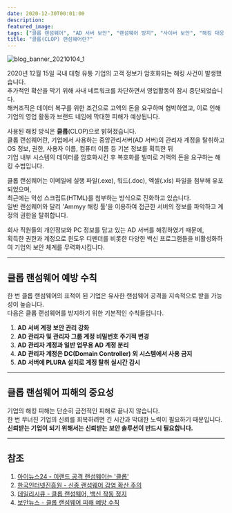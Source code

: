 ```yaml
---
date: 2020-12-30T00:01:00
description: 
featured_image: 
tags: ["클롭 랜섬웨어", "AD 서버 보안", "랜섬웨어 방지", "사이버 보안", "해킹 대응"]
title: "클롭(CLOP) 랜섬웨어란?"
---
```


![blog_banner_20210104_1](https://github.com/user-attachments/assets/0aae715c-e490-4577-96a7-0adac9ced2da)

2020년 12월 15일 국내 대형 유통 기업의 고객 정보가 암호화되는 해킹 사건이 발생했습니다.  
추가적인 확산을 막기 위해 사내 네트워크를 차단하면서 영업활동이 잠시 중단되었습니다.  
해커조직은 데이터 복구를 위한 조건으로 고액의 돈을 요구하며 협박하였고, 이로 인해 기업의 영업 활동과 브랜드 네임에 막대한 피해가 예상됩니다.

사용된 해킹 방식은 **클롭**(CLOP)으로 밝혀졌습니다.  
클롭 랜섬웨어란, 기업에서 사용하는 중앙관리서버(AD 서버)의 관리자 계정을 탈취하고  
OS 정보, 권한, 사용자 이름, 컴퓨터 이름 등 기본 정보를 획득한 뒤  
기업 내부 시스템의 데이터를 암호화시킨 후 복호화를 빌미로 거액의 돈을 요구하는 해킹 수법입니다.

클롭 랜섬웨어는 이메일에 실행 파일(.exe), 워드(.doc), 엑셀(.xls) 파일을 첨부해 유포되었으며,  
최근에는 악성 스크립트(HTML)를 첨부하는 방식으로 진화하고 있습니다.  
일반 랜섬웨어와 달리 'Ammyy 해킹 툴'을 이용하여 접근한 서버의 정보를 파악하고 계정의 권한을 탈취합니다.

회사 직원들의 개인정보와 PC 정보를 담고 있는 AD 서버를 해킹하였기 때문에,  
획득한 권한과 계정으로 윈도우 디펜더를 비롯한 다양한 백신 프로그램들을 비활성화하여 기업의 보안 체계를 무력화시킵니다.

---

## 클롭 랜섬웨어 예방 수칙

한 번 클롭 랜섬웨어의 표적이 된 기업은 유사한 랜섬웨어 공격을 지속적으로 받을 가능성이 높습니다.  
다음은 클롭 랜섬웨어를 방지하기 위한 기본적인 수칙들입니다.

1. **AD 서버 계정 보안 관리 강화**
2. **AD 관리자 및 관리자 그룹 계정 비밀번호 주기적 변경**
3. **AD 관리자 계정과 일반 업무용 AD 계정 분리**
4. **AD 관리자 계정은 DC(Domain Controller) 외 시스템에서 사용 금지**
5. **AD 서버에 PLURA 설치로 계정 탈취 실시간 감시**

---

## 클롭 랜섬웨어 피해의 중요성

기업의 해킹 피해는 단순히 금전적인 피해로 끝나지 않습니다.  
한 번 무너진 기업의 신뢰를 회복하려면 긴 시간과 막대한 노력이 필요하기 때문입니다.  
**신뢰받는 기업이 되기 위해서는 신뢰받는 보안 솔루션이 반드시 필요합니다.**

---

## 참조

1. [아이뉴스24 - 이랜드 공격 랜섬웨어는 '클롭'](https://bit.ly/3rD3aM8)  
2. [한국인터넷진흥원 - 신종 랜섬웨어 감염 확산 주의](https://bit.ly/3rDFU0p)  
3. [데일리시큐 - 클롭 랜섬웨어, 백신 작동 정지](https://bit.ly/3aUNPki)  
4. [보안뉴스 - 클롭 랜섬웨어 피해 예방 수칙](https://bit.ly/34U7hK8)

